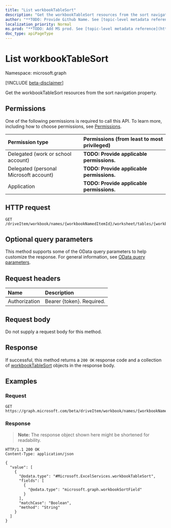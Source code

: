 ```yaml
---
title: "List workbookTableSort"
description: "Get the workbookTableSort resources from the sort navigation property."
author: "**TODO: Provide Github Name. See [topic-level metadata reference](https://msgo.azurewebsites.net/add/document/guidelines/metadata.html#topic-level-metadata)**"
localization_priority: Normal
ms.prod: "**TODO: Add MS prod. See [topic-level metadata reference](https://msgo.azurewebsites.net/add/document/guidelines/metadata.html#topic-level-metadata)**"
doc_type: apiPageType
---
```


# List workbookTableSort
Namespace: microsoft.graph

[!INCLUDE [beta-disclaimer](../../includes/beta-disclaimer.md)]

Get the workbookTableSort resources from the sort navigation property.

## Permissions
One of the following permissions is required to call this API. To learn more, including how to choose permissions, see [Permissions](/graph/permissions-reference).

|Permission type|Permissions (from least to most privileged)|
|:---|:---|
|Delegated (work or school account)|**TODO: Provide applicable permissions.**|
|Delegated (personal Microsoft account)|**TODO: Provide applicable permissions.**|
|Application|**TODO: Provide applicable permissions.**|

## HTTP request

<!-- {
  "blockType": "ignored"
}
-->
``` http
GET /driveItem/workbook/names/{workbookNamedItemId}/worksheet/tables/{workbookTableId}/sort
```

## Optional query parameters
This method supports some of the OData query parameters to help customize the response. For general information, see [OData query parameters](/graph/query-parameters).

## Request headers
|Name|Description|
|:---|:---|
|Authorization|Bearer {token}. Required.|

## Request body
Do not supply a request body for this method.

## Response

If successful, this method returns a `200 OK` response code and a collection of [workbookTableSort](../resources/workbooktablesort.md) objects in the response body.

## Examples

### Request
<!-- {
  "blockType": "request",
  "name": "list_workbooktablesort"
}
-->
``` http
GET https://graph.microsoft.com/beta/driveItem/workbook/names/{workbookNamedItemId}/worksheet/tables/{workbookTableId}/sort
```


### Response
>**Note:** The response object shown here might be shortened for readability.
<!-- {
  "blockType": "response",
  "truncated": true,
  "@odata.type": "Collection(Microsoft.ExcelServices.workbookTableSort)"
}
-->
``` http
HTTP/1.1 200 OK
Content-Type: application/json

{
  "value": [
    {
      "@odata.type": "#Microsoft.ExcelServices.workbookTableSort",
      "fields": [
        {
          "@odata.type": "microsoft.graph.workbookSortField"
        }
      ],
      "matchCase": "Boolean",
      "method": "String"
    }
  ]
}
```

